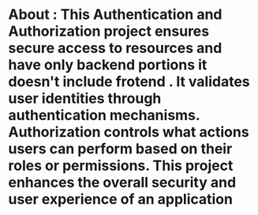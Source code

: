 # About : This Authentication and Authorization project ensures secure access to resources and have only backend portions it doesn't include frotend . It validates user identities through authentication mechanisms. Authorization controls what actions users can perform based on their roles or permissions. This project enhances the overall security and user experience of an application
